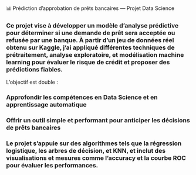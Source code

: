 📊 Prédiction d’approbation de prêts bancaires — Projet Data Science
### Ce projet vise à développer un modèle d’analyse prédictive pour déterminer si une demande de prêt sera acceptée ou refusée par une banque. À partir d’un jeu de données réel obtenu sur Kaggle, j’ai appliqué différentes techniques de prétraitement, analyse exploratoire, et modélisation machine learning pour évaluer le risque de crédit et proposer des prédictions fiables.

L’objectif est double :

### Approfondir les compétences en Data Science et en apprentissage automatique

### Offrir un outil simple et performant pour anticiper les décisions de prêts bancaires

### Le projet s’appuie sur des algorithmes tels que la régression logistique, les arbres de décision, et KNN, et inclut des visualisations et mesures comme l’accuracy et la courbe ROC pour évaluer les performances.
